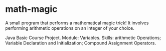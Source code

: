 # math-magic
 
A small program that performs a mathematical magic trick! It involves performing arithmetic operations on an integer of your choice.

Java Basic Course Project. Module: Variables.
Skills: arithmetic Operations; Variable Declaration and Initialization; Compound Assignment Operators.  

